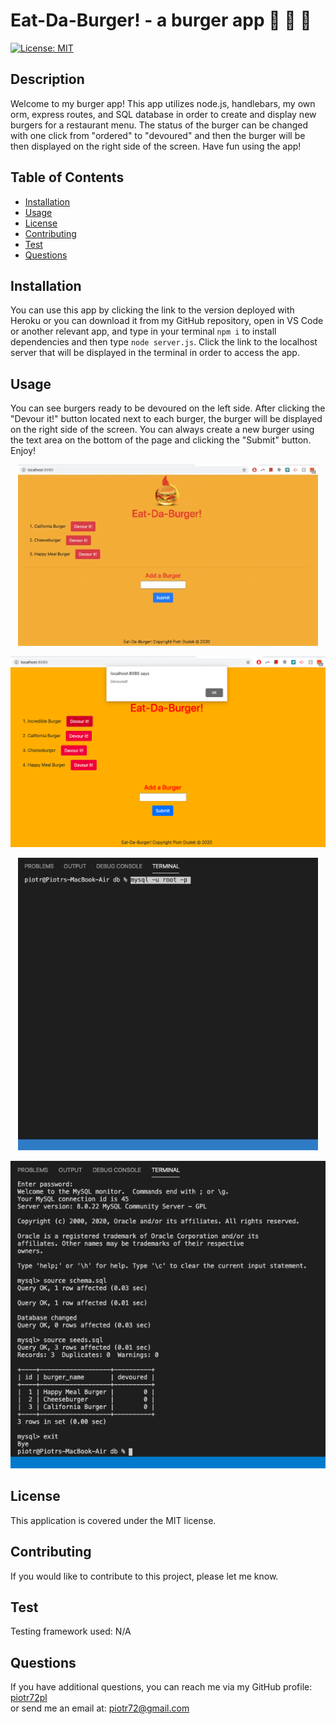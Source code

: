 
# Eat-Da-Burger! - a burger app :hamburger: :fries: :beer:
[![License: MIT](https://img.shields.io/badge/License-MIT-yellow.svg)](https://opensource.org/licenses/MIT)

## Description
Welcome to my burger app! This app utilizes node.js, handlebars, my own orm, express routes, and SQL database in order to create and display new burgers for a restaurant menu. The status of the burger can be changed with one click from "ordered" to "devoured" and then the burger will be then displayed on the right side of the screen. Have fun using the app!

## Table of Contents
* [Installation](#Installation)
* [Usage](#Usage)
* [License](#License)
* [Contributing](#Contributing)
* [Test](#Test)
* [Questions](#Questions)

## Installation

You can use this app by clicking the link to the version deployed with Heroku or you can download it from my GitHub repository, open in VS Code or another relevant app, and type in your terminal `npm i` to install dependencies and then type `node server.js`. Click the link to the localhost server that will be displayed in the terminal in order to access the app.


## Usage
You can see burgers ready to be devoured on the left side. After clicking the "Devour it!" button located next to each burger, the burger will be displayed on the right side of the screen. You can always create a new burger using the text area on the bottom of the page and clicking the "Submit" button. Enjoy!

<p align="center">
<img src="./public/assets/img/gif-burger.gif"/>
</p>

<p align="center">
<img src="./public/assets/img/screen-shot-bg.png"/>
</p>

<p align="center">
<img src="./public/assets/img/terminalmysql.gif"/>
</p>

<p align="center">
<img src="./public/assets/img/mysqlwindow.png"/>
</p>

## License
This application is covered under the MIT license.

## Contributing
If you would like to contribute to this project, please let me know.

## Test
Testing framework used: N/A

## Questions
If you have additional questions, you can reach me via my GitHub profile: [piotr72pl](https://github.com/piotr72pl)<br/>
or send me an email at: piotr72@gmail.com